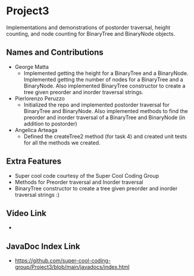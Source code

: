 # Project3
Implementations and demonstrations of postorder traversal, height counting, and node counting for BinaryTree and BinaryNode objects.

## Names and Contributions
- George Matta
  - Implemented getting the height for a BinaryTree and a BinaryNode. Implemented getting the number of nodes for a BinaryTree and a BinaryNode. Also implemented BinaryTree constructor to create a tree given preorder and inorder traversal strings.
- Pierlorenzo Peruzzo
  - Initialized the repo and implemented postorder traversal for BinaryTree and BinaryNode. Also implemented methods to find the preorder and inorder traversal of a BinaryTree and BinaryNode (in addition to postorder)
- Angelica Arteaga
  - Defined the createTree2 method (for task 4) and created unit tests for all the methods we created.

## Extra Features
- Super cool code courtesy of the Super Cool Coding Group
- Methods for Preorder traversal and Inorder traversal
- BinaryTree constructor to create a tree given preorder and inorder traversal strings :)

## Video Link
-

## JavaDoc Index Link
- https://github.com/super-cool-coding-group/Project3/blob/main/javadocs/index.html




